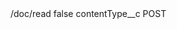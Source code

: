 <?xml version="1.0" encoding="UTF-8"?>
<CustomMetadata xmlns="http://soap.sforce.com/2006/04/metadata" xmlns:xsi="http://www.w3.org/2001/XMLSchema-instance" xmlns:xsd="http://www.w3.org/2001/XMLSchema">
    <label>/doc/read</label>
    <protected>false</protected>
    <values>
        <field>contentType__c</field>
        <value xsi:type="xsd:string">POST</value>
    </values>
</CustomMetadata>
